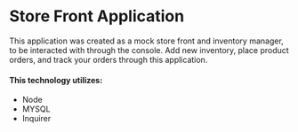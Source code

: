 # Store Front Application

This application was created as a mock store front and inventory manager, to be interacted with through the console. Add new inventory, place product orders, and track your orders through this application. 

#### This technology utilizes:
* Node
* MYSQL
* Inquirer

